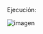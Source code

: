 Ejecución:

![imagen](https://github.com/SebastianZamalloa/ADA_20210683/assets/104155286/91f5e150-a82b-4a70-81f8-2778c8500a20)
